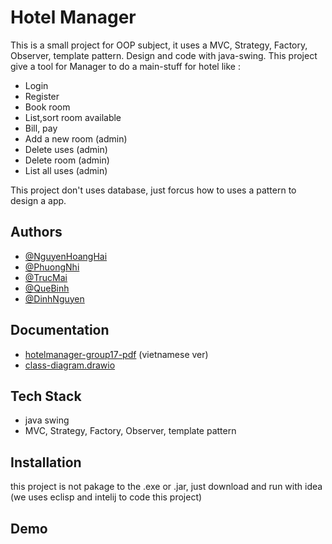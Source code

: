 
# Hotel Manager

This is a small project for OOP subject, it uses a MVC, Strategy, Factory, Observer, template pattern. Design and code with java-swing. This project give a tool for Manager to do a main-stuff for hotel like :

+ Login
+ Register
+ Book room
+ List,sort room available
+ Bill, pay
+ Add a new room (admin)
+ Delete uses (admin)
+ Delete room (admin)
+ List all uses (admin) 

This project don't uses database, just forcus how to uses a pattern to design a app. 

## Authors

- [@NguyenHoangHai](https://github.com/NgHgHai)
- [@PhuongNhi](https://github.com/)
- [@TrucMai](https://github.com/)
- [@QueBinh](https://github.com/)
- [@DinhNguyen](https://github.com/)


## Documentation

- [hotelmanager-group17-pdf](https://drive.google.com/file/d/1Aa-2cos7cT8aaG0huSF08MXt7HMBqGgj/view?usp=drive_link) (vietnamese ver)
- [class-diagram.drawio](https://drive.google.com/file/d/1vNiGcewGOsV_huNQ4vOhFSKTvVEFj8nq/view?usp=sharing)
## Tech Stack

- java swing
- MVC, Strategy, Factory, Observer, template pattern


## Installation

this project is not pakage to the .exe or .jar, just download and run with idea (we uses eclisp and intelij to code this project)
    
## Demo





